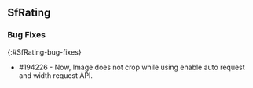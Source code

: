 ## SfRating

### Bug Fixes
{:#SfRating-bug-fixes} 

* \#194226 - Now, Image does not crop while using enable auto request and width request API.

